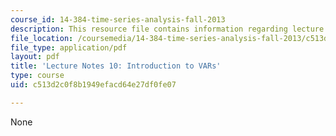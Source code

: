 ```yaml
---
course_id: 14-384-time-series-analysis-fall-2013
description: This resource file contains information regarding lecture 10.
file_location: /coursemedia/14-384-time-series-analysis-fall-2013/c513d2c0f8b1949efacd64e27df0fe07_MIT14_384F13_lec10.pdf
file_type: application/pdf
layout: pdf
title: 'Lecture Notes 10: Introduction to VARs'
type: course
uid: c513d2c0f8b1949efacd64e27df0fe07

---
```

None